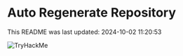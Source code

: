 # Auto Regenerate Repository

This README was last updated: 2024-10-02 11:20:53

 ![TryHackMe](https://tryhackme.com/badge/533634)